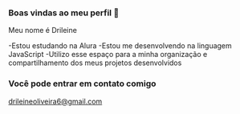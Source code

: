 ### Boas vindas ao meu perfil 🌸

Meu nome é Drileine 

-Estou estudando na Alura
-Estou me desenvolvendo na linguagem JavaScript
-Utilizo esse espaço para a minha organização e compartilhamento dos meus projetos desenvolvidos

### Você pode entrar em contato comigo

drileineoliveira6@gmail.com
